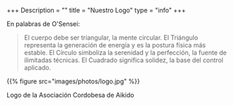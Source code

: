 +++
Description = ""
title = "Nuestro Logo"
type = "info"
+++

En palabras de O'Sensei:

> El cuerpo debe ser triangular, la mente circular. El Triángulo representa la generación de energía y es la postura física más estable. El Círculo simboliza la serenidad y la perfección, la fuente de ilimitadas técnicas. El Cuadrado significa solidez, la base del control aplicado.


{{% figure src="images/photos/logo.jpg" %}}


Logo de la Asociación Cordobesa de Aikido
